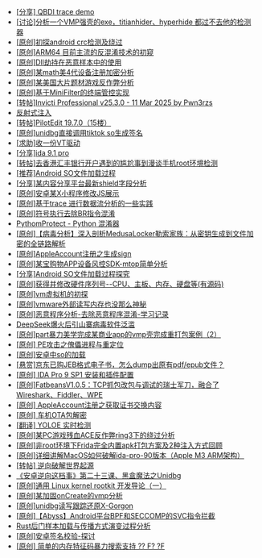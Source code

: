 + [[分享] QBDI trace demo](https://bbs.kanxue.com/thread-285857.htm)
+ [[讨论]分析一个VMP强壳的exe，titianhider、hyperhide 都过不去他的检测器](https://bbs.kanxue.com/thread-284045.htm)
+ [[原创]初探android crc检测及绕过](https://bbs.kanxue.com/thread-285790.htm)
+ [[原创]ARM64 目前主流的反混淆技术的初窥](https://bbs.kanxue.com/thread-285567.htm)
+ [[原创]Dll劫持在恶意样本中的使用](https://bbs.kanxue.com/thread-285995.htm)
+ [[原创]某math美4代设备注册加密分析](https://bbs.kanxue.com/thread-269257.htm)
+ [[原创]某美国大片题材游戏反作弊分析](https://bbs.kanxue.com/thread-285956.htm)
+ [[原创]基于MiniFilter的终端管控实现](https://bbs.kanxue.com/thread-285447.htm)
+ [[转帖]Invicti Professional v25.3.0 - 11 Mar 2025  by Pwn3rzs](https://bbs.kanxue.com/thread-285993.htm)
+ [反射式注入](https://bbs.kanxue.com/thread-284886.htm)
+ [[转帖]PilotEdit 19.7.0（15楼）](https://bbs.kanxue.com/thread-277979.htm)
+ [[原创]unidbg直接调用tiktok so生成签名](https://bbs.kanxue.com/thread-285623.htm)
+ [[求助]收一份VT驱动](https://bbs.kanxue.com/thread-285446.htm)
+ [[分享]ida 9.1 pro](https://bbs.kanxue.com/thread-285999.htm)
+ [[转帖]去香港汇丰银行开户遇到的尴尬事到漫谈手机root环境检测](https://bbs.kanxue.com/thread-285754.htm)
+ [[推荐]Android SO文件加载过程](https://bbs.kanxue.com/thread-285818.htm)
+ [[分享]某内容分享平台最新shield字段分析](https://bbs.kanxue.com/thread-285929.htm)
+ [[原创]安卓某X小程序修改JS展示](https://bbs.kanxue.com/thread-285986.htm)
+ [[原创]基于trace 进行数据流分析的一些实践](https://bbs.kanxue.com/thread-285243.htm)
+ [[原创]符号执行去除BR指令混淆](https://bbs.kanxue.com/thread-280737.htm)
+ [PythomProtect - Python 混淆器](https://bbs.kanxue.com/thread-285032.htm)
+ [[原创]【病毒分析】深入剖析MedusaLocker勒索家族：从密钥生成到文件加密的全链路解析](https://bbs.kanxue.com/thread-285568.htm)
+ [[原创]AppleAccount注册之生成sign](https://bbs.kanxue.com/thread-285959.htm)
+ [[原创]某宝购物APP设备风控SDK-mtop简单分析](https://bbs.kanxue.com/thread-284241.htm)
+ [[分享]Android  SO文件加载过程探究](https://bbs.kanxue.com/thread-285788.htm)
+ [[原创]获得并修改硬件序列号--CPU、主板、内存、硬盘等(有源码)](https://bbs.kanxue.com/thread-282756.htm)
+ [[原创]vm虚拟机的初探](https://bbs.kanxue.com/thread-284883.htm)
+ [[原创]vmware外部读写内存也没那么神秘](https://bbs.kanxue.com/thread-284956.htm)
+ [[原创]恶意程序分析-去除恶意程序混淆-学习记录](https://bbs.kanxue.com/thread-268078.htm)
+ [DeepSeek爆火后引山寨病毒软件泛滥](https://bbs.kanxue.com/thread-286001.htm)
+ [[原创]part暴力美学完成某商业app的vmp壳完成重打包案例（2）](https://bbs.kanxue.com/thread-284326.htm)
+ [[原创] PE攻击之傀儡进程与重定位](https://bbs.kanxue.com/thread-285914.htm)
+ [[原创]安卓中so的加载](https://bbs.kanxue.com/thread-286004.htm)
+ [[悬赏]京东已购JEB格式电子书，怎么dump出原有pdf/epub文件？](https://bbs.kanxue.com/thread-223695.htm)
+ [[原创] IDA Pro 9 SP1 安装和插件配置](https://bbs.kanxue.com/thread-285604.htm)
+ [[原创]FatbeansV1.0.5：TCP抓包改包与调试的瑞士军刀，融合了Wireshark、Fiddler、WPE](https://bbs.kanxue.com/thread-284571.htm)
+ [[原创] AppleAccount注册之获取证书交换内容](https://bbs.kanxue.com/thread-285944.htm)
+ [[原创]  车机OTA包解密](https://bbs.kanxue.com/thread-285256.htm)
+ [[翻译] YOLOE 实时检测](https://bbs.kanxue.com/thread-286005.htm)
+ [[原创]某PC游戏残血ACE反作弊ring3下的绕过分析](https://bbs.kanxue.com/thread-284667.htm)
+ [[原创]非root环境下Frida完全内置apk打包方案及2种注入方式回顾](https://bbs.kanxue.com/thread-284482.htm)
+ [[原创]详细讲解MacOS如何破解ida-pro-90版本（Apple M3 ARM架构）](https://bbs.kanxue.com/thread-282846.htm)
+ [[转帖] 逆向破解世界起源](https://bbs.kanxue.com/thread-286007.htm)
+ [《安卓逆向这档事》第二十三课、黑盒魔法之Unidbg](https://bbs.kanxue.com/thread-285073.htm)
+ [[原创]通用 Linux kernel rootkit 开发导论（一）](https://bbs.kanxue.com/thread-285916.htm)
+ [[原创]某加固onCreate的vmp分析](https://bbs.kanxue.com/thread-286006.htm)
+ [[原创]unidbg读写跟踪还原X-Gorgon](https://bbs.kanxue.com/thread-285586.htm)
+ [[原创]【Abyss】Android平台BPF和SECCOMP的SVC指令拦截](https://bbs.kanxue.com/thread-285339.htm)
+ [Rust后门样本加载与传播方式演变过程分析](https://bbs.kanxue.com/thread-286008.htm)
+ [[原创]安卓签名校验-探讨](https://bbs.kanxue.com/thread-285647.htm)
+ [[原创] 简单的内存特征码暴力搜索支持 ?? F? ?F](https://bbs.kanxue.com/thread-284451.htm)
